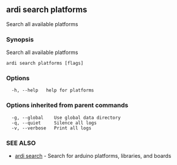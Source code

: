 ## ardi search platforms

Search all available platforms

### Synopsis


Search all available platforms

```
ardi search platforms [flags]
```

### Options

```
  -h, --help   help for platforms
```

### Options inherited from parent commands

```
  -g, --global    Use global data directory
  -q, --quiet     Silence all logs
  -v, --verbose   Print all logs
```

### SEE ALSO

* [ardi search](ardi_search.md)	 - Search for arduino platforms, libraries, and boards

